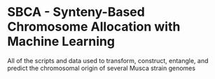 # SBCA - Synteny-Based Chromosome Allocation with Machine Learning
All of the scripts and data used to transform, construct, entangle, and predict the chromosomal origin of several Musca strain genomes

